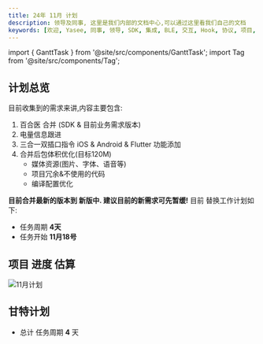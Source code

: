 ```yaml
---
title: 24年 11月 计划
description: 领导及同事, 这里是我们内部的文档中心,可以通过这里看我们自己的文档
keywords: [欢迎, Yasee, 同事, 领导, SDK, 集成, BLE, 交互, Hook, 协议, 项目, 计划, PM]
---
```


import { GanttTask } from '@site/src/components/GanttTask';
import Tag from '@site/src/components/Tag'; 



## 计划总览

目前收集到的需求来讲,内容主要包含:
1. 百合医 合并 (SDK & 目前业务需求版本)
2. 电量信息跟进
3. 三合一双插口指令 iOS & Android & Flutter 功能添加
4. 合并后包体积优化(目标120M)
    - 媒体资源(图片、字体、语音等)
    - 项目冗余&不使用的代码
    - 编译配置优化



**目前合并最新的版本到 新版中. 建议目前的新需求可先暂缓!**
目前 替换工作计划如下:
- 任务周期 **4天** 
- 任务开始 **11月18号**


## 项目 进度 估算
![11月计划](/img/inner/calendar_24_11.png)


## 甘特计划
- 总计 任务周期 **4** 天
<GanttTask year={24} month={11} />


